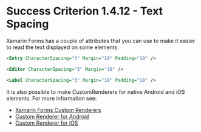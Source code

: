 # Success Criterion 1.4.12 - Text Spacing

Xamarin Forms has a couple of attributes that you can use to make it easier to read the text displayed on some elements.

```xml
<Entry CharacterSpacing="3" Margin="10" Padding="10" />
```

```xml
<Editor CharacterSpacing="3" Margin="10" />
```

```xml
<Label CharacterSpacing="3" Margin="10" Padding="10" />
```

It is also possible to make CustomRenderers for native Android and iOS elements. For more information see:

* [Xamarin Forms Custom Renderers](https://docs.microsoft.com/en-us/xamarin/xamarin-forms/app-fundamentals/custom-renderer/)
* [Custom Renderer for Android](https://docs.microsoft.com/en-us/xamarin/xamarin-forms/app-fundamentals/custom-renderer/entry#creating-the-custom-renderer-on-android)
* [Custom Renderer for iOS](https://docs.microsoft.com/en-us/xamarin/xamarin-forms/app-fundamentals/custom-renderer/entry#creating-the-custom-renderer-on-ios)
